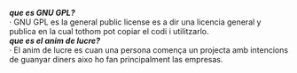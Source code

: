 ***que es GNU GPL?***  
· GNU GPL es la general public license es a dir una licencia general y publica en la cual tothom pot copiar el codi i utilitzarlo.  
***que es el anim de lucre?***  
· El anim de lucre es cuan una persona comença un projecta amb intencions de guanyar diners aixo ho fan principalment las empresas.  
